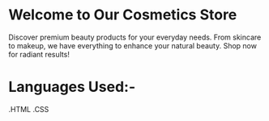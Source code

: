 # Welcome to Our Cosmetics Store

Discover premium beauty products for your everyday needs. From skincare to makeup, we have everything to enhance your natural beauty. Shop now for radiant results!


# Languages Used:-
.HTML
.CSS
